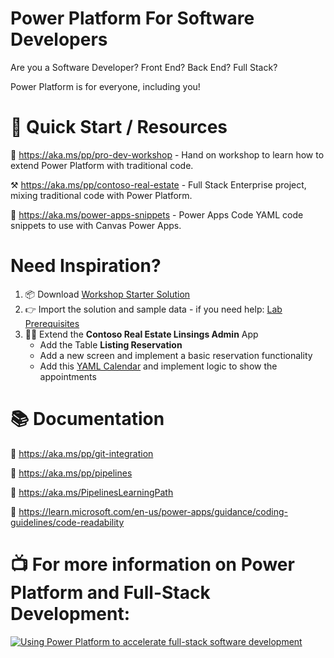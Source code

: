 # Power Platform For Software Developers

Are you a Software Developer? Front End? Back End? Full Stack?

Power Platform is for everyone, including you!

# 📖 Quick Start / Resources 

🧪 https://aka.ms/pp/pro-dev-workshop - Hand on workshop to learn how to extend Power Platform with traditional code.

⚒️ https://aka.ms/pp/contoso-real-estate - Full Stack Enterprise project, mixing traditional code with Power Platform.

🧩 https://aka.ms/power-apps-snippets - Power Apps Code YAML code snippets to use with Canvas Power Apps.

# Need Inspiration?

1. 📦 Download [Workshop Starter Solution](https://github.com/scottdurow/power-platform-pro-dev-workshop/tree/main/WorkshopStarterSolution)
2. 👉 Import the solution and sample data - if you need help: [Lab Prerequisites](https://github.com/scottdurow/power-platform-pro-dev-workshop/blob/main/Labs/Lab%20Prerequisites.md)
3. 🧑‍💻 Extend the **Contoso Real Estate Linsings Admin** App
   - Add the Table **Listing Reservation**
   - Add a new screen and implement a basic reservation functionality
   - Add this [YAML Calendar](https://github.com/pnp/powerplatform-snippets/tree/main/power-apps/calendar/) and implement logic to show the appointments
  
# 📚 Documentation
📃 https://aka.ms/pp/git-integration

📃 https://aka.ms/pp/pipelines

📃 https://aka.ms/PipelinesLearningPath

📃 https://learn.microsoft.com/en-us/power-apps/guidance/coding-guidelines/code-readability

# 📺 For more information on Power Platform and Full-Stack Development:

[![Using Power Platform to accelerate full-stack software development](https://img.youtube.com/vi/NYeQGuCJnzU/0.jpg)](https://www.youtube.com/watch?v=NYeQGuCJnzU)


